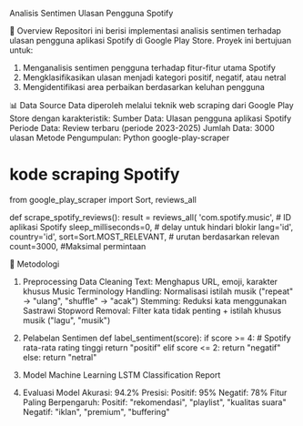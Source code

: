 Analisis Sentimen Ulasan Pengguna Spotify

📌 Overview
Repositori ini berisi implementasi analisis sentimen terhadap ulasan pengguna aplikasi Spotify di Google Play Store. Proyek ini bertujuan untuk:

1. Menganalisis sentimen pengguna terhadap fitur-fitur utama Spotify
2. Mengklasifikasikan ulasan menjadi kategori positif, negatif, atau netral
3. Mengidentifikasi area perbaikan berdasarkan keluhan pengguna

📊 Data Source
Data diperoleh melalui teknik web scraping dari Google Play Store dengan karakteristik:
Sumber Data: Ulasan pengguna aplikasi Spotify
Periode Data: Review terbaru (periode 2023-2025)
Jumlah Data: 3000 ulasan
Metode Pengumpulan: Python google-play-scraper

# kode scraping Spotify
from google_play_scraper import Sort, reviews_all

def scrape_spotify_reviews():
    result = reviews_all(
      'com.spotify.music', # ID aplikasi Spotify
       sleep_milliseconds=0, # delay untuk hindari blokir
       lang='id',
       country='id',
       sort=Sort.MOST_RELEVANT, # urutan berdasarkan relevan
       count=3000,                    #Maksimal permintaan

🔧 Metodologi
1. Preprocessing Data
Cleaning Text: Menghapus URL, emoji, karakter khusus
Music Terminology Handling: Normalisasi istilah musik ("repeat" → "ulang", "shuffle" → "acak")
Stemming: Reduksi kata menggunakan Sastrawi
Stopword Removal: Filter kata tidak penting + istilah khusus musik ("lagu", "musik")

2. Pelabelan Sentimen
def label_sentiment(score):
    if score >= 4:  # Spotify rata-rata rating tinggi
        return "positif"
    elif score <= 2:
        return "negatif"
    else:
        return "netral"

3. Model Machine Learning
        LSTM Classification Report
   
5. Evaluasi Model
   Akurasi: 94.2%
   Presisi:
   Positif: 95%
   Negatif: 78%
   Fitur Paling Berpengaruh:
   Positif: "rekomendasi", "playlist", "kualitas suara"
   Negatif: "iklan", "premium", "buffering"
